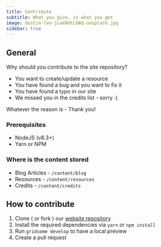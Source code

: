 ```yaml
---
title: Contribute
subtitle: What you give, is what you get
image: dustin-lee-jLwVAUtLOAQ-unsplash.jpg
sidebar: true
---
```


## General

Why should you contribute to the site repository?

- You want to create/update a resource
- You have found a bug and you want to fix it
- You have found a typo in our site
- We missed you in the credits list - sorry :(

Whatever the reason is - Thank you!

### Prerequisites

- NodeJS (v8.3+)
- Yarn or NPM

### Where is the content stored

- Blog Articles - `/content/blog`
- Resources - `/content/resources`
- Credits - `/content/credits`

## How to contribute

1. Clone ( or fork ) our [website repository](https://github.com/ITSMPlus/itsm.plus)
2. Install the required dependencies via `yarn` or `npm install`
3. Run `gridsome develop` to have a local preview
4. Create a pull request
